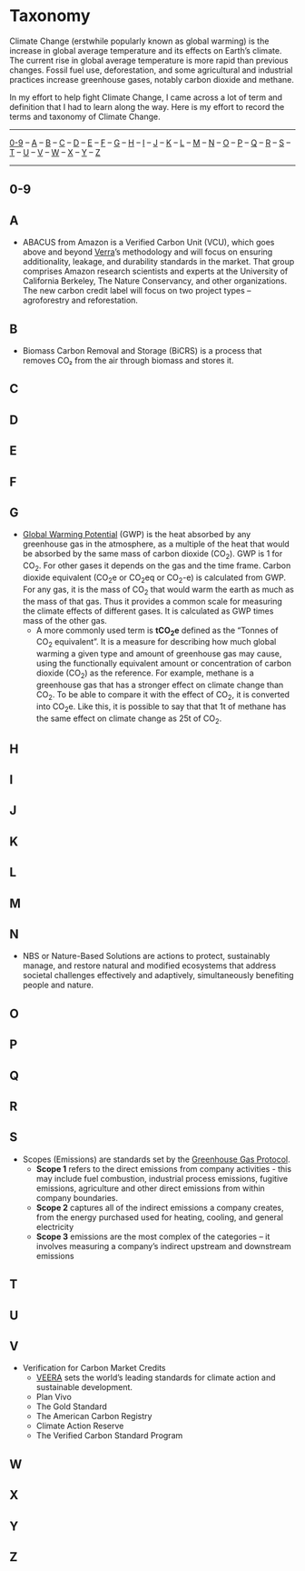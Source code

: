 # Taxonomy

Climate Change (erstwhile popularly known as global warming) is the increase in global average temperature and its effects on Earth’s climate. The current rise in global average temperature is more rapid than previous changes. Fossil fuel use, deforestation, and some agricultural and industrial practices increase greenhouse gases, notably carbon dioxide and methane.

In my effort to help fight Climate Change, I came across a lot of term and definition that I had to learn along the way. Here is my effort to record the terms and taxonomy of Climate Change.

---
[0-9](#0-9) – [A](#a) – [B](#b) – [C](#c) – [D](#d) – [E](#e) – [F](#f) – [G](#g) – [H](#h) – [I](#i) – [J](#j) – [K](#k) – [L](#l) – [M](#m) – [N](#n) – [O](#o) – [P](#p) – [Q](#q) – [R](#r) – [S](#s) – [T](#t) – [U](#u) – [V](#v) – [W](#w) – [X](#x) – [Y](#y) – [Z](#z)

---

## 0-9
## A

- ABACUS from Amazon is a Verified Carbon Unit (VCU), which goes above and beyond [Verra](https://verra.org)’s methodology and will focus on ensuring additionality, leakage, and durability standards in the market. That group comprises Amazon research scientists and experts at the University of California Berkeley, The Nature Conservancy, and other organizations. The new carbon credit label will focus on two project types – agroforestry and reforestation. 
## B

- Biomass Carbon Removal and Storage (BiCRS) is a process that removes CO₂ from the air through biomass and stores it.
## C
## D
## E
## F

## G

- [Global Warming Potential](https://en.wikipedia.org/wiki/Global_warming_potential) (GWP) is the heat absorbed by any greenhouse gas in the atmosphere, as a multiple of the heat that would be absorbed by the same mass of carbon dioxide (CO<sub>2</sub>). GWP is 1 for CO<sub>2</sub>. For other gases it depends on the gas and the time frame. Carbon dioxide equivalent (CO<sub>2</sub>e or CO<sub>2</sub>eq or CO<sub>2</sub>-e) is calculated from GWP. For any gas, it is the mass of CO<sub>2</sub> that would warm the earth as much as the mass of that gas. Thus it provides a common scale for measuring the climate effects of different gases. It is calculated as GWP times mass of the other gas.
	- A more commonly used term is __tCO<sub>2</sub>e__ defined as the “Tonnes of CO<sub>2</sub> equivalent”. It is a measure for describing how much global warming a given type and amount of greenhouse gas may cause, using the functionally equivalent amount or concentration of carbon dioxide (CO<sub>2</sub>) as the reference. For example, methane is a greenhouse gas that has a stronger effect on climate change than CO<sub>2</sub>. To be able to compare it with the effect of CO<sub>2</sub>, it is converted into CO<sub>2</sub>e. Like this, it is possible to say that that 1t of methane has the same effect on climate change as 25t of CO<sub>2</sub>.

## H
## I
## J
## K
## L
## M
## N

- NBS or Nature-Based Solutions are actions to protect, sustainably manage, and restore natural and modified ecosystems that address societal challenges effectively and adaptively, simultaneously benefiting people and nature.

## O
## P
## Q
## R
## S

- Scopes (Emissions) are standards set by the [Greenhouse Gas Protocol](https://ghgprotocol.org).
	- __Scope 1__ refers to the direct emissions from company activities - this may include fuel combustion, industrial process emissions, fugitive emissions, agriculture and other direct emissions from within company boundaries.
	- __Scope 2__ captures all of the indirect emissions a company creates, from the energy purchased used for heating, cooling, and general electricity
	- __Scope 3__ emissions are the most complex of the categories – it involves measuring a company’s indirect upstream and downstream emissions

## T
## U
## V

- Verification for Carbon Market Credits
	- [VEERA](https://verra.org/) sets the world’s leading standards for climate action and sustainable development.
	- Plan Vivo
	- The Gold Standard
	- The American Carbon Registry
	- Climate Action Reserve
	- The Verified Carbon Standard Program

## W
## X
## Y
## Z